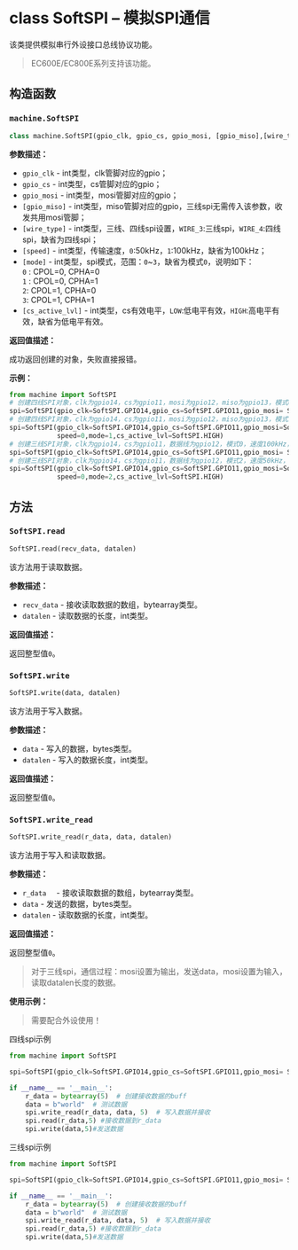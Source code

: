 # class SoftSPI – 模拟SPI通信

该类提供模拟串行外设接口总线协议功能。

> EC600E/EC800E系列支持该功能。

## 构造函数

### `machine.SoftSPI`

```python
class machine.SoftSPI(gpio_clk, gpio_cs, gpio_mosi, [gpio_miso],[wire_type],[speed],[mode],[cs_active_lvl])
```

**参数描述：**

- `gpio_clk` - int类型，clk管脚对应的gpio；
- `gpio_cs` - int类型，cs管脚对应的gpio；
- `gpio_mosi` - int类型，mosi管脚对应的gpio；
- `[gpio_miso]` - int类型，miso管脚对应的gpio，三线spi无需传入该参数，收发共用mosi管脚；
- `[wire_type]` - int类型，三线、四线spi设置，`WIRE_3`:三线spi，`WIRE_4`:四线spi，缺省为四线spi；
- `[speed]` - int类型，传输速度，`0`:50kHz，`1`:100kHz，缺省为100kHz；
- `[mode]` - int类型，spi模式，范围：`0`~`3`，缺省为模式`0`，说明如下：<br />`0` : CPOL=0, CPHA=0<br />`1` : CPOL=0, CPHA=1<br />`2`:  CPOL=1, CPHA=0<br />`3`:  CPOL=1, CPHA=1
- `[cs_active_lvl]` - int类型，cs有效电平，`LOW`:低电平有效，`HIGH`:高电平有效，缺省为低电平有效。

**返回值描述：**

成功返回创建的对象，失败直接报错。

**示例：**

```python
from machine import SoftSPI
# 创建四线SPI对象，clk为gpio14，cs为gpio11，mosi为gpio12，miso为gpio13，模式0，速度为100kHz,cs低电平有效
spi=SoftSPI(gpio_clk=SoftSPI.GPIO14,gpio_cs=SoftSPI.GPIO11,gpio_mosi= SoftSPI.GPIO12,gpio_miso= SoftSPI.GPIO13)
# 创建四线SPI对象，clk为gpio14，cs为gpio11，mosi为gpio12，miso为gpio13，模式1，速度为50kHz，cs高电平有效
spi=SoftSPI(gpio_clk=SoftSPI.GPIO14,gpio_cs=SoftSPI.GPIO11,gpio_mosi=SoftSPI.GPIO12,gpio_miso=SoftSPI.GPIO13,
            speed=0,mode=1,cs_active_lvl=SoftSPI.HIGH)
# 创建三线SPI对象，clk为gpio14，cs为gpio11，数据线为gpio12，模式0，速度100kHz，cs低电平有效
spi=SoftSPI(gpio_clk=SoftSPI.GPIO14,gpio_cs=SoftSPI.GPIO11,gpio_mosi= SoftSPI.GPIO12,wire_type= SoftSPI.WIRE_3)
# 创建三线SPI对象，clk为gpio14，cs为gpio11，数据线为gpio12，模式2，速度50kHz，cs高电平有效
spi=SoftSPI(gpio_clk=SoftSPI.GPIO14,gpio_cs=SoftSPI.GPIO11,gpio_mosi=SoftSPI.GPIO12,wire_type=SoftSPI.WIRE_3,
            speed=0,mode=2,cs_active_lvl=SoftSPI.HIGH)
```

## 方法

### `SoftSPI.read`

```python
SoftSPI.read(recv_data, datalen)
```

该方法用于读取数据。

**参数描述：**

- `recv_data` - 接收读取数据的数组，bytearray类型。
- `datalen` - 读取数据的长度，int类型。

**返回值描述：**

返回整型值`0`。

### `SoftSPI.write`

```python
SoftSPI.write(data, datalen)
```

该方法用于写入数据。

**参数描述：**

- `data` - 写入的数据，bytes类型。
- `datalen` - 写入的数据长度，int类型。

**返回值描述：**

返回整型值`0`。

### `SoftSPI.write_read`

```python
SoftSPI.write_read(r_data, data, datalen)
```

该方法用于写入和读取数据。

**参数描述：**

- `r_data  ` - 接收读取数据的数组，bytearray类型。
- `data` - 发送的数据，bytes类型。
- `datalen` - 读取数据的长度，int类型。

**返回值描述：**

返回整型值`0`。

> 对于三线spi，通信过程：mosi设置为输出，发送data，mosi设置为输入，读取datalen长度的数据。

**使用示例：**

> 需要配合外设使用！

四线spi示例

```python
from machine import SoftSPI

spi=SoftSPI(gpio_clk=SoftSPI.GPIO14,gpio_cs=SoftSPI.GPIO11,gpio_mosi= SoftSPI.GPIO12,gpio_miso= SoftSPI.GPIO13)

if __name__ == '__main__':
    r_data = bytearray(5)  # 创建接收数据的buff
    data = b"world"  # 测试数据
    spi.write_read(r_data, data, 5)  # 写入数据并接收
	spi.read(r_data,5) #接收数据到r_data
    spi.write(data,5)#发送数据
```

三线spi示例

```python
from machine import SoftSPI

spi=SoftSPI(gpio_clk=SoftSPI.GPIO14,gpio_cs=SoftSPI.GPIO11,gpio_mosi= SoftSPI.GPIO12,wire_type= SoftSPI.WIRE_3)

if __name__ == '__main__':
    r_data = bytearray(5)  # 创建接收数据的buff
    data = b"world"  # 测试数据
    spi.write_read(r_data, data, 5)  # 写入数据并接收
	spi.read(r_data,5) #接收数据到r_data
    spi.write(data,5)#发送数据
```

